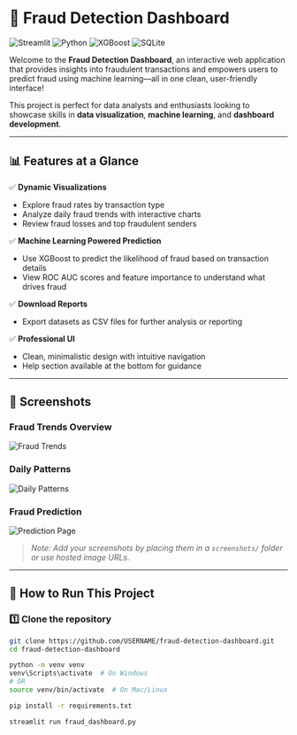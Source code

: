 # 🚨 Fraud Detection Dashboard

![Streamlit](https://img.shields.io/badge/Made_with-Streamlit-green) ![Python](https://img.shields.io/badge/Made_with-Python-blue) ![XGBoost](https://img.shields.io/badge/ML-XGBoost-orange) ![SQLite](https://img.shields.io/badge/Database-SQLite-lightgrey)

Welcome to the **Fraud Detection Dashboard**, an interactive web application that provides insights into fraudulent transactions and empowers users to predict fraud using machine learning—all in one clean, user-friendly interface!

This project is perfect for data analysts and enthusiasts looking to showcase skills in **data visualization**, **machine learning**, and **dashboard development**.

---

## 📊 **Features at a Glance**

✅ **Dynamic Visualizations**  
- Explore fraud rates by transaction type  
- Analyze daily fraud trends with interactive charts  
- Review fraud losses and top fraudulent senders

✅ **Machine Learning Powered Prediction**  
- Use XGBoost to predict the likelihood of fraud based on transaction details  
- View ROC AUC scores and feature importance to understand what drives fraud

✅ **Download Reports**  
- Export datasets as CSV files for further analysis or reporting

✅ **Professional UI**  
- Clean, minimalistic design with intuitive navigation  
- Help section available at the bottom for guidance

---

## 📂 **Screenshots**

### Fraud Trends Overview
![Fraud Trends](screenshots/trends.png)

### Daily Patterns
![Daily Patterns](screenshots/daily.png)

### Fraud Prediction
![Prediction Page](screenshots/prediction.png)

> _Note: Add your screenshots by placing them in a `screenshots/` folder or use hosted image URLs._

---

## 🚀 **How to Run This Project**

### 1️⃣ Clone the repository
```bash
git clone https://github.com/USERNAME/fraud-detection-dashboard.git
cd fraud-detection-dashboard

python -m venv venv
venv\Scripts\activate  # On Windows
# OR
source venv/bin/activate  # On Mac/Linux

pip install -r requirements.txt

streamlit run fraud_dashboard.py
